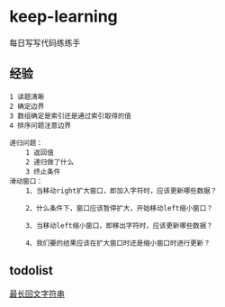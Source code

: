 # keep-learning
每日写写代码练练手

## 经验 
```
1 读题清晰
2 确定边界
3 数组确定是索引还是通过索引取得的值
4 排序问题注意边界

递归问题：
    1 返回值
    2 递归做了什么
    3 终止条件
滑动窗口：
    1、当移动right扩大窗口，即加入字符时，应该更新哪些数据？
    
    2、什么条件下，窗口应该暂停扩大，开始移动left缩小窗口？
    
    3、当移动left缩小窗口，即移出字符时，应该更新哪些数据？
    
    4、我们要的结果应该在扩大窗口时还是缩小窗口时进行更新？

```

## todolist
[最长回文字符串](https://leetcode-cn.com/problems/longest-palindromic-substring/solution/zui-chang-hui-wen-zi-chuan-by-leetcode-solution/)
